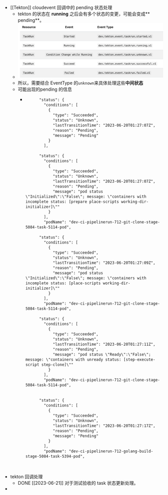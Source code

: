 - [[Tekton]] cloudevent 回调中的 pending 状态处理
	- tekton 的状态在 **running** 之后会有多个状态的变更，可能会变成** pending**。
	- ![](https://raw.githubusercontent.com/stillfox-lee/image/main/picgo/202306201041530.png)
	- 所以，需要结合 EventType 的`unknown`来具体处理这些**中间状态**
	- 可能出现的pending 的信息
		- ```
		        "status": {
		          "conditions": [
		            {
		              "type": "Succeeded",
		              "status": "Unknown",
		              "lastTransitionTime": "2023-06-20T01:27:07Z",
		              "reason": "Pending",
		              "message": "Pending"
		            }
		          ],
		  
		        "status": {
		          "conditions": [
		            {
		              "type": "Succeeded",
		              "status": "Unknown",
		              "lastTransitionTime": "2023-06-20T01:27:07Z",
		              "reason": "Pending",
		              "message": "pod status \"Initialized\":\"False\"; message: \"containers with incomplete status: [prepare place-scripts working-dir-initializer]\""
		            }
		          ],
		          "podName": "dev-ci-pipelinerun-712-git-clone-stage-5084-task-5114-pod",
		          
		        "status": {
		          "conditions": [
		            {
		              "type": "Succeeded",
		              "status": "Unknown",
		              "lastTransitionTime": "2023-06-20T01:27:09Z",
		              "reason": "Pending",
		              "message": "pod status \"Initialized\":\"False\"; message: \"containers with incomplete status: [place-scripts working-dir-initializer]\""
		            }
		          ],
		          "podName": "dev-ci-pipelinerun-712-git-clone-stage-5084-task-5114-pod",
		  
		        "status": {
		          "conditions": [
		            {
		              "type": "Succeeded",
		              "status": "Unknown",
		              "lastTransitionTime": "2023-06-20T01:27:11Z",
		              "reason": "Pending",
		              "message": "pod status \"Ready\":\"False\"; message: \"containers with unready status: [step-execute-script step-clone]\""
		            }
		          ],
		          "podName": "dev-ci-pipelinerun-712-git-clone-stage-5084-task-5114-pod",
		          
		          
		        "status": {
		          "conditions": [
		            {
		              "type": "Succeeded",
		              "status": "Unknown",
		              "lastTransitionTime": "2023-06-20T01:27:17Z",
		              "reason": "Pending",
		              "message": "Pending"
		            }
		          ],
		          "podName": "dev-ci-pipelinerun-712-golang-build-stage-5084-task-5394-pod",
		          
		   
		  ```
- tekton 回调处理
	- DONE [[2023-06-21]] 对于测试验收的 task 状态更新处理。
-